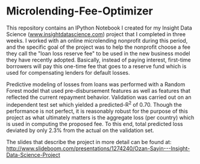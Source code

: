 # Microlending-Fee-Optimizer

This repository contains an IPython Notebook I created for my Insight Data Science (www.insightdatascience.com) project that I completed in three weeks. I worked with an online microlending nonprofit during this period, and the specific goal of the project was to help the nonprofit choose a fee they call the "loan loss reserve fee" to be used in the new business model they have recently adopted. Basically, instead of paying interest, first-time borrowers will pay this one-time fee that goes to a reserve fund which is used for compensating lenders for default losses. 

Predictive modeling of losses from loans was performed with a Random Forest model that used pre-disbursement features as well as features that reflected the current repayment behavior. Validation was carried out on an independent test set which yielded a predicted-R<sup>2</sup> of 0.70. Though the performance is not perfect, it is reasonably robust for the purpose of this project as what ultimately matters is the aggregate loss (per country) which is used in computing the proposed fee. To this end, total predicted loss deviated by only 2.3% from the actual on the validation set. 

The slides that describe the project in more detail can be found at: http://www.slideboom.com/presentations/1274240/Ozan-Sayin---Insight-Data-Science-Project

 





